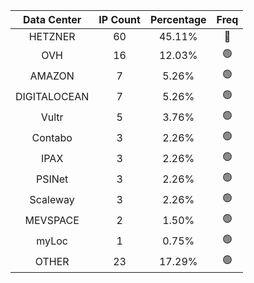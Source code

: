 | Data Center | IP Count | Percentage | Freq |
|:------------:|:--------:|:-----------:|:-----:|
| HETZNER | 60 | 45.11% | 🔴 |
| OVH | 16 | 12.03% | 🟢 |
| AMAZON | 7 | 5.26% | 🟢 |
| DIGITALOCEAN | 7 | 5.26% | 🟢 |
| Vultr | 5 | 3.76% | 🟢 |
| Contabo | 3 | 2.26% | 🟢 |
| IPAX | 3 | 2.26% | 🟢 |
| PSINet | 3 | 2.26% | 🟢 |
| Scaleway | 3 | 2.26% | 🟢 |
| MEVSPACE | 2 | 1.50% | 🟢 |
| myLoc | 1 | 0.75% | 🟢 |
| OTHER | 23 | 17.29% | 🟢 |